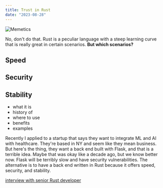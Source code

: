 ```yaml
---
title: Trust in Rust
date: "2023-08-28"
---
```


![Memetics](https://external-preview.redd.it/IAMB6TV2YcGBo67tBJGJLpE9T2HnPTR_acYEe4uJrG8.png?auto=webp&s=d8f1ca2c748425d0c6a81f5de20c9297739e56a1 "Rust everywhere")

No, don't do that. Rust is a peculiar language with a steep learning curve that is really great in certain scenarios. **But which scenarios?**

## Speed

## Security

## Stability

- what it is
- history of
- where to use
- benefits
- examples

Recently I applied to a startup that says they want to integrate ML and AI with healthcare. They're based in NY and seem like they mean business. But here's the thing, they want a back end built with Flask, and that is a terrible idea. Maybe that was okay like a decade ago, but we know better now. Flask will be terribly slow and have security vulnerabilities. The alternative is to have a back end written in Rust because it offers speed, security, and stability.

[interview with senior Rust developer](https://youtu.be/TGfQu0bQTKc?si=kctJObomOxuIlGZU)
